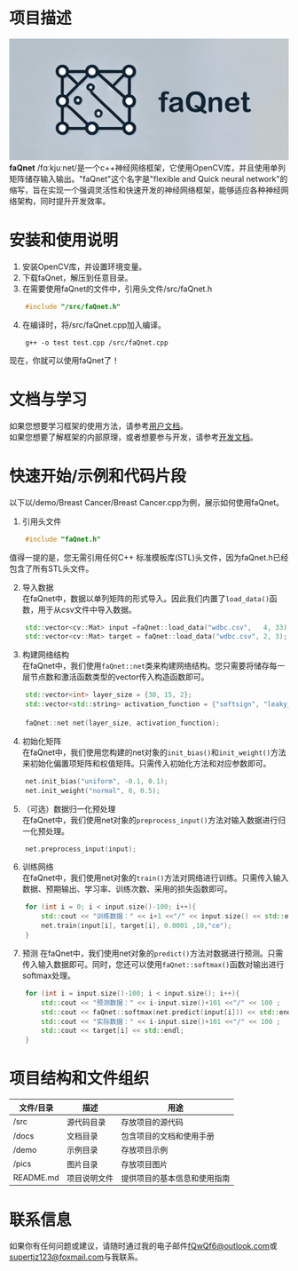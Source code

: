 # 项目描述
![logo](./faQnet.png)
**faQnet** /fɑːkjuːnet/是一个c++神经网络框架，它使用OpenCV库，并且使用单列矩阵储存输入输出。"faQnet"这个名字是"flexible and Quick neural network"的缩写，旨在实现一个强调灵活性和快速开发的神经网络框架，能够适应各种神经网络架构，同时提升开发效率。  

# 安装和使用说明  
1. 安装OpenCV库，并设置环境变量。
2. 下载faQnet，解压到任意目录。
3. 在需要使用faQnet的文件中，引用头文件/src/faQnet.h	
```c++
	#include "/src/faQnet.h"  
```

4. 在编译时，将/src/faQnet.cpp加入编译。  
```shell
	g++ -o test test.cpp /src/faQnet.cpp  
```

现在，你就可以使用faQnet了！

# 文档与学习  
如果您想要学习框架的使用方法，请参考[用户文档](./docs/user_doc.md)。  
如果您想要了解框架的内部原理，或者想要参与开发，请参考[开发文档](./docs/dev_doc.md)。  

# 快速开始/示例和代码片段

以下以/demo/Breast Cancer/Breast Cancer.cpp为例，展示如何使用faQnet。  

1. 引用头文件
```c++
	#include "faQnet.h"
```

值得一提的是，您无需引用任何C++ 标准模板库(STL)头文件，因为faQnet.h已经包含了所有STL头文件。  

2. 导入数据  
	在faQnet中，数据以单列矩阵的形式导入。因此我们内置了`load_data()`函数，用于从csv文件中导入数据。  
```c++
	std::vector<cv::Mat> input =faQnet::load_data("wdbc.csv", 	4, 33);
	std::vector<cv::Mat> target = faQnet::load_data("wdbc.csv", 2, 3);
```

3.  构建网络结构  
	在faQnet中，我们使用`faQnet::net`类来构建网络结构。您只需要将储存每一层节点数和激活函数类型的vector传入构造函数即可。  
```c++
	std::vector<int> layer_size = {30, 15, 2};
	std::vector<std::string> activation_function = {"softsign", "leaky_relu","none"};
		
	faQnet::net net(layer_size, activation_function);   
```

4. 初始化矩阵  
	在faQnet中，我们使用您构建的net对象的`init_bias()`和`init_weight()`方法来初始化偏置项矩阵和权值矩阵。只需传入初始化方法和对应参数即可。  
```c++
	net.init_bias("uniform", -0.1, 0.1);
	net.init_weight("normal", 0, 0.5);
```

5. （可选）数据归一化预处理  
	在faQnet中，我们使用net对象的`preprocess_input()`方法对输入数据进行归一化预处理。  
```c++
	net.preprocess_input(input);
```

6. 训练网络  
	在faQnet中，我们使用net对象的`train()`方法对网络进行训练。只需传入输入数据、预期输出、学习率、训练次数、采用的损失函数即可。  
```c++
	for (int i = 0; i < input.size()-100; i++){
		std::cout << "训练数据：" << i+1 <<"/" << input.size() << std::endl;
		net.train(input[i], target[i], 0.0001 ,10,"ce");
	}
```

7. 预测
	在faQnet中，我们使用net对象的`predict()`方法对数据进行预测。只需传入输入数据即可。同时，您还可以使用`faQnet::softmax()`函数对输出进行softmax处理。  
```c++
	for (int i = input.size()-100; i < input.size(); i++){
		std::cout << "预测数据：" << i-input.size()+101 <<"/" << 100 ;
		std::cout << faQnet::softmax(net.predict(input[i])) << std::endl;
		std::cout << "实际数据：" << i-input.size()+101 <<"/" << 100 ;
		std::cout << target[i] << std::endl;
	}
```

# 项目结构和文件组织

|文件/目录	| 描述	| 用途 |
|-------|--------|------|
|/src	|源代码目录	|存放项目的源代码|
|/docs	|文档目录	|包含项目的文档和使用手册|
|/demo	|示例目录	|存放项目示例|
|/pics  |图片目录	|存放项目图片|
|README.md	|项目说明文件	|提供项目的基本信息和使用指南|

# 联系信息
如果你有任何问题或建议，请随时通过我的电子邮件<fQwQf6@outlook.com>或<supertjz123@foxmail.com>与我联系。